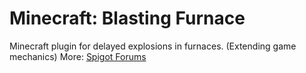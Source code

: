 # Minecraft: Blasting Furnace

Minecraft plugin for delayed explosions in furnaces. (Extending game mechanics)
More: [Spigot Forums](https://www.spigotmc.org/resources/blasting-furnace.79708/)
